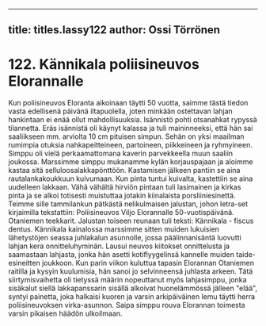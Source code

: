 
---

title: titles.lassy122
author: Ossi Törrönen
---


    
# 122. Kännikala poliisineuvos Elorannalle

Kun poliisineuvos Eloranta aikoinaan täytti 50 vuotta, saimme tästä tiedon vasta edellisenä päivänä 
iltapuolella, joten minkään ostettavan lahjan hankintaan ei enää ollut mahdollisuuksia. Isännistö pohti 
otsanahkat rypyssä tilannetta. Eräs isännistä oli käynyt kalassa ja tuli maininneeksi, että hän sai 
saaliikseen mm. arviolta 10 cm pituisen simpun. Sehän on yksi maailman rumimpia otuksia 
nahkapeitteineen, partoineen, piikkeineen ja ryhmyineen. Simppu oli vielä perkaamattomana kaverin 
parvekkeella muun saaliin joukossa. Marssimme simppu mukanamme kylän korjauspajaan ja aloimme 
kastaa sitä selluloosalakkapönttöön. Kastamisen jälkeen pantiin se aina rautalankakoukkuun 
kuivumaan. Kun pinta tuntui kuivalta, kastettiin se aina uudelleen lakkaan. Vähä vähältä hirviön 
pintaan tuli lasimainen ja kirkas pinta ja se alkoi totisesti muistuttaa jotakin kiinalaista porsliiniesinettä. 
Teimme sille tammilankun pätkästä nelikulmaisen jalustan, johon letra-set kirjaimilla tekstattiin: 
Poliisineuvos Viljo Elorannalle 50-vuotispäivänä. Otaniemen teekkarit. Jalustan toiseen reunaan tuli 
teksti: Kännikala - fiscus dentus. Kännikala kainalossa marssimme sitten muiden lukuisien lähetystöjen 
seassa juhlakalun asunnolle, jossa päälinnanisäntä luovutti lahjan kera onnitteluhyminän. Lausui 
neuvos kiitokset onnittelusta ja saamastaan lahjasta, jonka hän asetti kotiflyygelinsä kannelle muiden 
taide-esineitten joukkoon. Kun parin viikon kuluttua tapasin Elorannan Otaniemen raitilla ja kysyin 
kuulumisia, hän sanoi jo selvinneensä juhlasta arkeen. Tätä siirtymisvaihetta oli tietyssä määrin 
nopeuttanut myös lahjasimppu, jonka sisäkalut siellä lakkapanssarin sisällä alkoivat huonelämmössä 
jälleen "elää", syntyi painetta, joka halkaisi kuoren ja varsin arkipäiväinen lemu täytti herra 
poliisineuvoksen virka-asunnon. Saipa simppu rouva Elorannan toimesta varsin pikaisen häädön 
ulkoilmaan.


